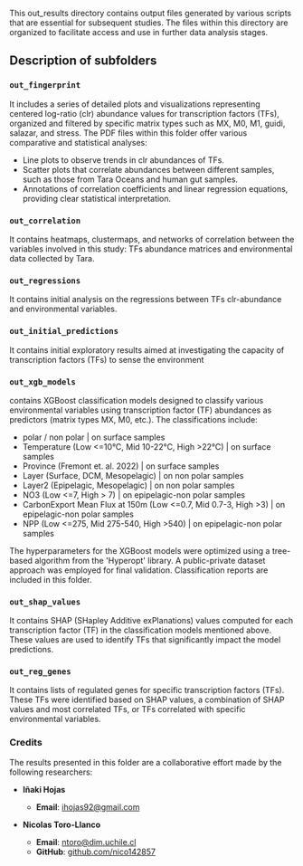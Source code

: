 This out_results directory contains output files generated by various scripts that are essential for subsequent studies. The files within this directory are organized to facilitate access and use in further data analysis stages.

## Description of subfolders


### `out_fingerprint`
It includes a series of detailed plots and visualizations representing centered log-ratio (clr) abundance values for transcription factors (TFs), organized and filtered by specific matrix types such as MX, M0, M1, guidi, salazar, and stress. The PDF files within this folder offer various comparative and statistical analyses:

- Line plots to observe trends in clr abundances of TFs.
- Scatter plots that correlate abundances between different samples, such as those from Tara Oceans and human gut samples.
- Annotations of correlation coefficients and linear regression equations, providing clear statistical interpretation. 

### `out_correlation`
It contains heatmaps, clustermaps, and networks of correlation between the variables involved in this study: TFs abundance matrices and environmental data collected by Tara.

### `out_regressions`
It contains initial analysis on the regressions between TFs clr-abundance and environmental variables.

### `out_initial_predictions`
It contains initial exploratory results aimed at investigating the capacity of transcription factors (TFs) to sense the environment

### `out_xgb_models`
contains XGBoost classification models designed to classify various environmental variables using transcription factor (TF) abundances as predictors (matrix types MX, M0, etc.). The classifications include:

- polar / non polar | on surface samples
- Temperature (Low <=10°C, Mid 10-22°C, High >22°C) | on surface samples
- Province (Fremont et. al. 2022) | on surface samples
- Layer (Surface, DCM, Mesopelagic) | on non polar samples
- Layer2 (Epipelagic, Mesopelagic) | on non polar samples
- NO3 (Low <=7, High > 7) | on epipelagic-non polar samples
- CarbonExport Mean Flux at 150m (Low <=0.7, Mid 0.7-3, High >3) | on epipelagic-non polar samples
- NPP (Low <=275, Mid 275-540, High >540) | on epipelagic-non polar samples

The hyperparameters for the XGBoost models were optimized using a tree-based algorithm from the 'Hyperopt' library. A public-private dataset approach was employed for final validation. Classification reports are included in this folder.

### `out_shap_values`
It contains SHAP (SHapley Additive exPlanations) values computed for each transcription factor (TF) in the classification models mentioned above. These values are used to identify TFs that significantly impact the model predictions.

### `out_reg_genes`
It contains lists of regulated genes for specific transcription factors (TFs). These TFs were identified based on SHAP values, a combination of SHAP values and most correlated TFs, or TFs correlated with specific environmental variables.

### Credits
The results presented in this folder are a collaborative effort made by the following researchers:

- **Iñaki Hojas**
  - **Email**: [ihojas92@gmail.com](mailto:ihojas92@gmail.com)

- **Nicolas Toro-Llanco**
  - **Email**: [ntoro@dim.uchile.cl](mailto:ntoro@dim.uchile.cl)
  - **GitHub**: [github.com/nico142857](https://github.com/nico142857)